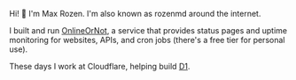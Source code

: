 <div>
 <p>
    Hi!
    <span role="img" aria-label="Waving-hand emoji">👋</span>
    I'm Max Rozen. I'm also known as rozenmd around the internet.
  </p>
  <p>
   I built and run <a href="https://onlineornot.com">OnlineOrNot</a>, a service that provides status pages and uptime monitoring for websites, APIs, and cron jobs (there's a free tier for personal use).
  </p>
  <p>
    These days I work at Cloudflare, helping build
    <a href="https://developers.cloudflare.com/d1/">D1</a>.
  </p>
</div>
